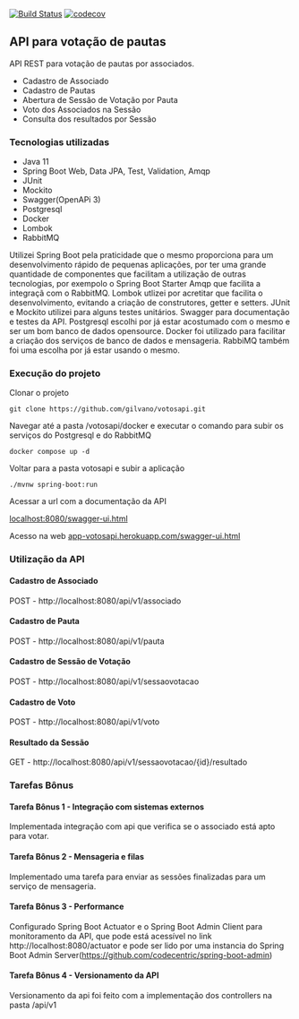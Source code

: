 [![Build Status](https://app.travis-ci.com/gilvano/votosapi.svg?branch=main)](https://app.travis-ci.com/gilvano/votosapi)
[![codecov](https://codecov.io/gh/gilvano/votosapi/branch/main/graph/badge.svg?token=I2E0M6IN99)](https://codecov.io/gh/gilvano/votosapi)

## API para votação de pautas
API REST para votação de pautas por associados.

- Cadastro de Associado
- Cadastro de Pautas
- Abertura de Sessão de Votação por Pauta
- Voto dos Associados na Sessão
- Consulta dos resultados por Sessão


### Tecnologias utilizadas
- Java 11
- Spring Boot Web, Data JPA, Test, Validation, Amqp
- JUnit
- Mockito
- Swagger(OpenAPi 3)
- Postgresql
- Docker
- Lombok
- RabbitMQ

Utilizei Spring Boot pela praticidade que o mesmo proporciona para um desenvolvimento rápido de pequenas aplicações, por ter uma grande quantidade de componentes que facilitam a utilização de outras tecnologias, por exempolo o Spring Boot Starter Amqp que facilita a integraçã com o RabbitMQ. Lombok utlizei por acretitar que facilita o desenvolvimento, evitando a criação de construtores, getter e setters. JUnit e Mockito utilizei para alguns testes unitários. Swagger para documentação e testes da API. Postgresql escolhi por já estar acostumado com o mesmo e ser um bom banco de dados opensource. Docker foi utilizado para facilitar a criação dos serviços de banco de dados e mensageria. RabbiMQ também foi uma escolha por já estar usando o mesmo.


### Execução do projeto

Clonar o projeto
  
```git clone https://github.com/gilvano/votosapi.git```

Navegar até a pasta /votosapi/docker e executar o comando para subir os serviços do Postgresql e do RabbitMQ

```docker compose up -d ```

Voltar para a pasta votosapi e subir a aplicação

```./mvnw spring-boot:run```

Acessar a url com a documentação da API

 [localhost:8080/swagger-ui.html](http://localhost:8080/swagger-ui.html)

Acesso na web
[app-votosapi.herokuapp.com/swagger-ui.html](https://app-votosapi.herokuapp.com/swagger-ui.html)

### Utilização da API

#### Cadastro de Associado

POST - http://localhost:8080/api/v1/associado

#### Cadastro de Pauta

POST - http://localhost:8080/api/v1/pauta

#### Cadastro de Sessão de Votação

POST - http://localhost:8080/api/v1/sessaovotacao

#### Cadastro de Voto

POST - http://localhost:8080/api/v1/voto


#### Resultado da Sessão 

GET - http://localhost:8080/api​/v1​/sessaovotacao​/{id}​/resultado


### Tarefas Bônus
#### Tarefa Bônus 1 - Integração com sistemas externos
Implementada integração com api que verifica se o associado está apto para votar.

#### Tarefa Bônus 2 - Mensageria e filas
Implementado uma tarefa para enviar as sessões finalizadas para um serviço de mensageria.

#### Tarefa Bônus 3 - Performance
Configurado Spring Boot Actuator e o Spring Boot Admin Client para monitoramento da API, que pode está acessível no link http://localhost:8080/actuator e pode ser lido por uma instancia do Spring Boot Admin Server(https://github.com/codecentric/spring-boot-admin)

#### Tarefa Bônus 4 - Versionamento da API
Versionamento da api foi feito com a implementação dos controllers na pasta /api/v1
